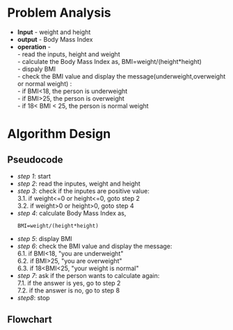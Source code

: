 # Problem Analysis
+ **Input** - weight and height
+ **output** - Body Mass Index
+ **operation** -\
             - read the inputs, height and weight\
             - calculate the Body Mass Index as, BMI=weight/(height*height)\
             - dispaly BMI\
             - check the BMI value and display the message(underweight,overweight or normal weight) :\
                           - if BMI<18, the person is underweight\
                           - if BMI>25, the person is overweight\
                           - if 18< BMI < 25, the person is normal weight
# Algorithm Design
 ## Pseudocode 
 + *step 1*: start
 + *step 2*: read the inputes, weight and height
 + *step 3*: check if the inputes are positive value:\
                 3.1. if weight<=0 or height<=0, goto step 2\
                 3.2. if weight>0 or height>0, goto step 4
+ *step 4*: calculate Body Mass Index as,
  ```
  BMI=weight/(height*height)
  ```
+ *step 5*: display BMI
+ *step 6*: check the BMI value and display the message:\
          6.1. if BMI<18, "you are underweight"\
          6.2. if BMI>25, "you are overweight"\
          6.3. if 18<BMI<25, "your weight is normal"
+ *step 7*: ask if the person wants to calculate again:\
                7.1. if the answer is yes, go to step 2\
                7.2. if the answer is no, go to step 8
+ *step8*: stop
## Flowchart

    
  


            

